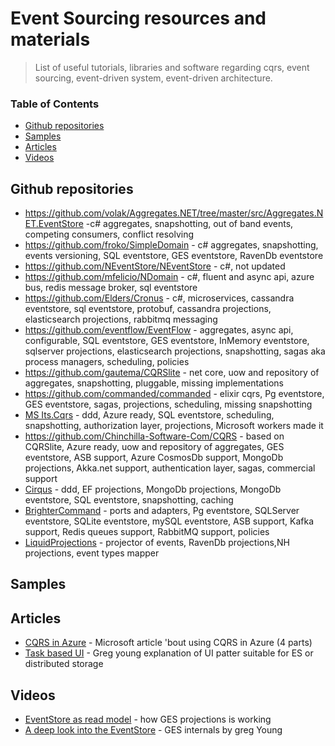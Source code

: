 # Event Sourcing resources and materials

> List of useful tutorials, libraries and software regarding cqrs, event sourcing, event-driven system, event-driven architecture.

### Table of Contents
- [Github repositories](#github-repositories)
- [Samples](#samples)
- [Articles](#articles)
- [Videos](#videos)

## Github repositories

* https://github.com/volak/Aggregates.NET/tree/master/src/Aggregates.NET.EventStore -c# aggregates, snapshotting, out of band events, competing consumers, conflict resolving
* https://github.com/froko/SimpleDomain - c# aggregates, snapshotting, events versioning, SQL eventstore, GES eventstore, RavenDb eventstore
* https://github.com/NEventStore/NEventStore - c#, not updated
* https://github.com/mfelicio/NDomain - c#, fluent and async api, azure bus, redis message broker, sql eventstore
* https://github.com/Elders/Cronus - c#, microservices, cassandra eventstore, sql eventstore, protobuf, cassandra projections, elasticsearch projections, rabbitmq messaging
* https://github.com/eventflow/EventFlow - aggregates, async api, configurable, SQL eventstore, GES eventstore, InMemory eventstore, sqlserver projections, elasticsearch projections, snapshotting, sagas aka process managers, scheduling, policies
* https://github.com/gautema/CQRSlite - net core, uow and repository of aggregates, snapshotting, pluggable, missing implementations
* https://github.com/commanded/commanded - elixir cqrs, Pg eventstore, GES eventstore, sagas, projections, scheduling, missing snapshotting
* [MS Its.Cqrs](https://github.com/jonsequitur/Its.Cqrs) - ddd, Azure ready, SQL eventstore, scheduling, snapshotting, authorization layer, projections, Microsoft workers made it
* https://github.com/Chinchilla-Software-Com/CQRS - based on CQRSlite, Azure ready, uow and repository of aggregates, GES eventstore, ASB support, Azure CosmosDb support, MongoDb projections, Akka.net support, authentication layer, sagas, commercial support
* [Cirqus](https://github.com/d60/Cirqus) - ddd, EF projections, MongoDb projections, MongoDb eventstore, SQL eventstore, snapshotting, caching
* [BrighterCommand](https://github.com/) - ports and adapters, Pg eventstore, SQLServer eventstore, SQLite eventstore, mySQL eventstore, ASB support, Kafka support, Redis queues support, RabbitMQ support, policies
* [LiquidProjections](https://github.com/liquidprojections/LiquidProjections) - projector of events, RavenDb projections,NH projections, event types mapper

## Samples

## Articles
* [CQRS in Azure](https://blogs.msdn.microsoft.com/azuredev/2017/03/09/cqrs-in-azure-part-1/) - Microsoft article 'bout using CQRS in Azure (4 parts)
* [Task based UI](http://codebetter.com/gregyoung/2010/02/16/cqrs-task-based-uis-event-sourcing-agh/) - Greg young explanation of UI patter suitable for ES or distributed storage 

## Videos
* [EventStore as read model](https://skillsmatter.com/skillscasts/3836-event-store-as-a-read-model) - how GES projections is working
* [A deep look into the EventStore](https://vimeo.com/53153270) - GES internals by greg Young

